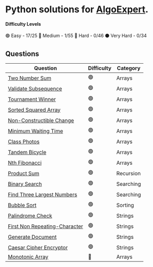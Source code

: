 # Python solutions for [AlgoExpert](https://www.algoexpert.io/product).

#### Difficulty Levels

🟢 Easy  - 17/25
🔵 Medium  - 1/55
🔴 Hard  - 0/46
⚫️ Very Hard - 0/34

## Questions

| Question                                                                          | Difficulty | Category             |
| --------------------------------------------------------------------------------- | ---------- | -------------------- |
| [Two Number Sum](https://github.com/gadde5300/algoexpert/tree/main/easy/Sorted%20Squared%20Array/)                                         | 🟢         | Arrays               |
| [Validate Subsequence](https://github.com/gadde5300/algoexpert/tree/main/easy/Validate%20Subsequence/)                             | 🟢         | Arrays               |
| [Tournament Winner](https://github.com/gadde5300/algoexpert/tree/main/easy/Tournament%20Winner/)                                   | 🟢         | Arrays               |
| [Sorted Squared Array](https://github.com/gadde5300/algoexpert/tree/main/easy/Sorted%20Squared%20Array/)                             | 🟢         | Arrays               |
| [Non-Constructible Change](https://github.com/gadde5300/algoexpert/tree/main/easy/Non-Constructible%20Change)                             | 🟢         | Arrays               |
| [Minimum Waiting Time](https://github.com/gadde5300/algoexpert/tree/main/easy/Minimum%20Waiting%20Time)                             | 🟢         | Arrays               |
| [Class Photos](https://github.com/gadde5300/algoexpert/tree/main/easy/Class%20Photos)                             | 🟢         | Arrays               |
| [Tandem Bicycle](https://github.com/gadde5300/algoexpert/tree/main/easy/Tandem%20Bicycle)                             | 🟢         | Arrays               |
| [Nth Fibonacci](https://github.com/gadde5300/algoexpert/tree/main/easy/Nth%20Fibonacci)                             | 🟢         | Arrays               |
| [Product Sum](https://github.com/gadde5300/algoexpert/tree/main/easy/Product%20Sum)                             | 🟢         | Recursion               |
| [Binary Search](https://github.com/gadde5300/algoexpert/tree/main/easy/Binary%20Search)                             | 🟢         | Searching               |
| [Find Three Largest Numbers](https://github.com/gadde5300/algoexpert/tree/main/easy/Find%20Three%20Largest%20Numbers)                             | 🟢         | Searching               |
| [Bubble Sort](https://github.com/gadde5300/algoexpert/tree/main/easy/Bubble%20Sort)                             | 🟢         | Sorting               |
| [Palindrome Check](https://github.com/gadde5300/algoexpert/tree/main/easy/Palindrome%20Check)                             | 🟢         | Strings               |
| [First Non Repeating-Character](https://github.com/gadde5300/algoexpert/tree/main/easy/First%20Non-Repeating%20Character)                             | 🟢         | Strings               |
| [Generate Document](https://github.com/gadde5300/algoexpert/tree/main/easy/Generate%20Document)                             | 🟢         | Strings               |
| [Caesar Cipher Encryptor](https://github.com/gadde5300/algoexpert/tree/main/easy/Caesar%20Cipher%20Encryptor)                             | 🟢         | Strings               |
| [Monotonic Array](https://github.com/gadde5300/algoexpert/tree/main/medium/Monotonic%20Array)                             | 🔵         | Arrays               |
